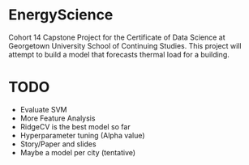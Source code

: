 # EnergyScience
Cohort 14 Capstone Project for the Certificate of Data Science at Georgetown University School of Continuing Studies.
This project will attempt to build a model that forecasts thermal load for a building.

# TODO
- Evaluate SVM
- More Feature Analysis
- RidgeCV is the best model so far
- Hyperparameter tuning (Alpha value)
- Story/Paper and slides
- Maybe a model per city (tentative)

